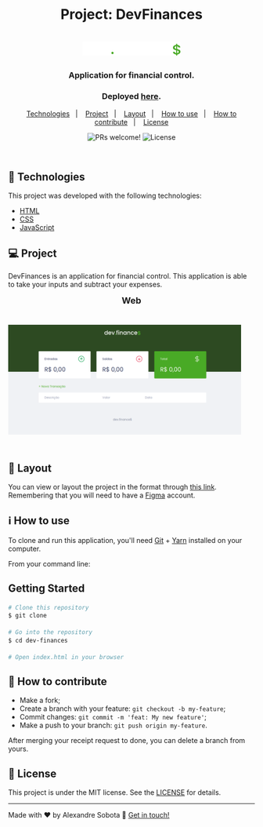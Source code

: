 <h1 align="center">
    Project: DevFinances
    <h1 align="center">
    <img alt="logo-dev-finances" title="Logo Dev-Finances" src=".github/logo.svg" width="200px" />
    </h1>
    <h3 align="center">Application for financial control.</h3>
    <h3 align="center">Deployed <a href="https://xande098.github.io/dev-finances/">here</a>.</h3>
</h1>

<p align="center">
  <a href="#-technologies">Technologies</a>&nbsp;&nbsp;&nbsp;|&nbsp;&nbsp;&nbsp;
  <a href="#-project">Project</a>&nbsp;&nbsp;&nbsp;|&nbsp;&nbsp;&nbsp;
  <a href="#-layout">Layout</a>&nbsp;&nbsp;&nbsp;|&nbsp;&nbsp;&nbsp;
  <a href="#information_source-how-to-use">How to use</a>&nbsp;&nbsp;&nbsp;|&nbsp;&nbsp;&nbsp;
  <a href="#-how-to-contribute">How to contribute</a>&nbsp;&nbsp;&nbsp;|&nbsp;&nbsp;&nbsp;
  <a href="#memo-license">License</a>
</p>

<p align="center">
 <img src="https://img.shields.io/static/v1?label=PRs&message=welcome&color=7159c1&labelColor=000000" alt="PRs welcome!" />

  <img alt="License" src="https://img.shields.io/static/v1?label=license&message=MIT&color=7159c1&labelColor=000000" />
</p>

<br>

## 🚀 Technologies

This project was developed with the following technologies:

- [HTML](https://developer.mozilla.org/pt-BR/docs/Web/HTML)
- [CSS](https://developer.mozilla.org/pt-BR/docs/Web/CSS)
- [JavaScript](https://developer.mozilla.org/pt-BR/docs/Web/JavaScript)

## 💻 Project

DevFinances is an application for financial control. This application is able to take your inputs and subtract your expenses.

<div style="display: flex">
  <div align="center">
    <strong style="font-size: 18px">Web</strong>
    <h1 align="center" style="margin-right: 28px">
      <img alt="web-version" title="Home-web" src=".github/home-web.png" width="520px" />
    </h1>
  </div>
</div>

## 🔖 Layout

You can view or layout the project in the format through [this link](https://www.figma.com/file/ix27zttEUJfcoH8oanVXCz/My-dev.finance-Maratona-Discover?node-id=0%3A1). Remembering that you will need to have a [Figma](http://figma.com/) account.

## :information_source: How to use

To clone and run this application, you'll need [Git](https://git-scm.com) + [Yarn](https://classic.yarnpkg.com/en/docs/install/#windows-stable) installed on your computer.

From your command line:


## Getting Started

```bash
# Clone this repository
$ git clone 

# Go into the repository
$ cd dev-finances

# Open index.html in your browser
```


## 🤔 How to contribute

-  Make a fork;
-  Create a branch with your feature: `git checkout -b my-feature`;
-  Commit changes: `git commit -m 'feat: My new feature'`;
-  Make a push to your branch: `git push origin my-feature`.

After merging your receipt request to done, you can delete a branch from yours.

## :memo: License

This project is under the MIT license. See the [LICENSE](LICENSE) for details.

---

Made with ♥ by Alexandre Sobota :wave: [Get in touch!](https://www.linkedin.com/in/alexandre-sobota)
